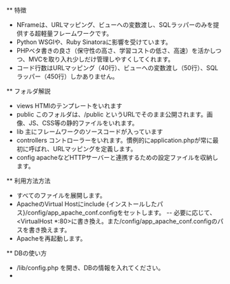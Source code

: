 ** 特徴
- NFrameは、URLマッピング、ビューへの変数渡し、SQLラッパーのみを提供する超軽量フレームワークです。
- Python WSGIや、Ruby Sinatoraに影響を受けています。
- PHPベタ書きの良さ（保守性の高さ、学習コストの低さ、高速）を活かしつつ、MVCを取り入れ少しだけ管理しやすくしてくれます。
- コード行数はURLマッピング（40行）、ビューへの変数渡し（50行）、SQLラッパー（450行）しかありません。

** フォルダ解説

- views HTMlのテンプレートをいれます
- public このフォルダは、/public というURLでそのまま公開されます。画像、JS、CSS等の静的ファイルをいれます。
- lib 主にフレームワークのソースコードが入っています
- controllers コントローラーをいれます。慣例的にapplication.phpが常に最初に呼ばれ、URLマッピングを定義します。
- config apacheなどHTTPサーバーと連携するための設定ファイルを収納します。

** 利用方法方法

- すべてのファイルを展開します。
- ApacheのVirtual Hostにinclude {インストールしたパス}/config/app_apache_conf.configをセットします。
-- 必要に応じて、<VirtualHost *:80>に書き換え。また/config/app_apache_conf.configのパスを書き換えます。
- Apacheを再起動します。

** DBの使い方
- /lib/config.php を開き、DBの情報を入れてください。
- 
